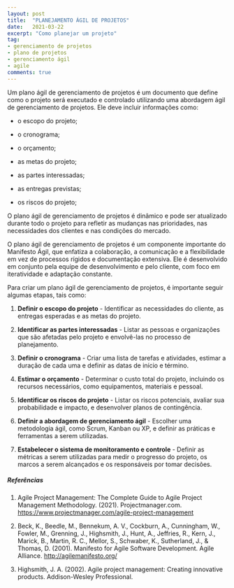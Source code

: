 ```yaml
---
layout: post
title:  "PLANEJAMENTO ÁGIL DE PROJETOS"
date:   2021-03-22
excerpt: "Como planejar um projeto"
tag:
- gerenciamento de projetos
- plano de projetos
- gerenciamento ágil
- agile
comments: true
---
```

Um plano ágil de gerenciamento de projetos é um documento que define como o projeto será executado e controlado utilizando uma abordagem ágil de gerenciamento de projetos. Ele deve incluir informações como: 
- o escopo do projeto; 

- o cronograma;

- o orçamento;

- as metas do projeto; 

- as partes interessadas; 

- as entregas previstas;

- os riscos do projeto;

O plano ágil de gerenciamento de projetos é dinâmico e pode ser atualizado durante todo o projeto para refletir as mudanças nas prioridades, nas necessidades dos clientes e nas condições do mercado.

O plano ágil de gerenciamento de projetos é um componente importante do Manifesto Ágil, que enfatiza a colaboração, a comunicação e a flexibilidade em vez de processos rígidos e documentação extensiva. Ele é desenvolvido em conjunto pela equipe de desenvolvimento e pelo cliente, com foco em iteratividade e adaptação constante.

Para criar um plano ágil de gerenciamento de projetos, é importante seguir algumas etapas, tais como:

1. **Definir o escopo do projeto** - Identificar as necessidades do cliente, as entregas esperadas e as metas do projeto.

2. **Identificar as partes interessadas** - Listar as pessoas e organizações que são afetadas pelo projeto e envolvê-las no processo de planejamento.

3. **Definir o cronograma** - Criar uma lista de tarefas e atividades, estimar a duração de cada uma e definir as datas de início e término.

4. **Estimar o orçamento** - Determinar o custo total do projeto, incluindo os recursos necessários, como equipamentos, materiais e pessoal.

5. **Identificar os riscos do projeto** - Listar os riscos potenciais, avaliar sua probabilidade e impacto, e desenvolver planos de contingência.

6. **Definir a abordagem de gerenciamento ágil** - Escolher uma metodologia ágil, como Scrum, Kanban ou XP, e definir as práticas e ferramentas a serem utilizadas.

7. **Estabelecer o sistema de monitoramento e controle** - Definir as métricas a serem utilizadas para medir o progresso do projeto, os marcos a serem alcançados e os responsáveis por tomar decisões.

##### Referências
1. Agile Project Management: The Complete Guide to Agile Project Management Methodology. (2021). Projectmanager.com. https://www.projectmanager.com/agile-project-management

2. Beck, K., Beedle, M., Bennekum, A. V., Cockburn, A., Cunningham, W., Fowler, M., Grenning, J., Highsmith, J., Hunt, A., Jeffries, R., Kern, J., Marick, B., Martin, R. C., Mellor, S., Schwaber, K., Sutherland, J., & Thomas, D. (2001). Manifesto for Agile Software Development. Agile Alliance. http://agilemanifesto.org/

3. Highsmith, J. A. (2002). Agile project management: Creating innovative products. Addison-Wesley Professional.